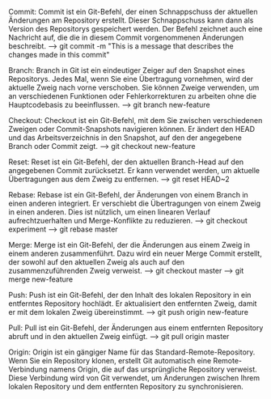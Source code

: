 Commit:
Commit ist ein Git-Befehl, der einen Schnappschuss der aktuellen Änderungen am Repository erstellt. Dieser Schnappschuss kann dann als Version des Repositorys gespeichert werden. 
Der Befehl zeichnet auch eine Nachricht auf, die die in diesem Commit vorgenommenen Änderungen beschreibt.
--> git commit -m "This is a message that describes the changes made in this commit"

Branch: 
Branch in Git ist ein eindeutiger Zeiger auf den Snapshot eines Repositorys. Jedes Mal, wenn Sie eine Übertragung vornehmen, wird der aktuelle Zweig nach vorne verschoben. Sie können Zweige verwenden, um an verschiedenen Funktionen oder Fehlerkorrekturen zu arbeiten 
ohne die Hauptcodebasis zu beeinflussen.
--> git branch new-feature

Checkout:
Checkout ist ein Git-Befehl, mit dem Sie zwischen verschiedenen Zweigen oder Commit-Snapshots navigieren können. Er ändert den HEAD und das Arbeitsverzeichnis in den Snapshot, auf den der angegebene 
Branch oder Commit zeigt.
--> git checkout new-feature

Reset:
Reset ist ein Git-Befehl, der den aktuellen Branch-Head auf den angegebenen Commit zurücksetzt. Er kann verwendet werden, um aktuelle Übertragungen aus dem Zweig zu entfernen.
--> git reset HEAD~2

Rebase:
Rebase ist ein Git-Befehl, der Änderungen von einem Branch in einen anderen integriert. Er verschiebt die Übertragungen von einem Zweig in einen anderen. Dies ist nützlich, um einen linearen 
Verlauf aufrechtzuerhalten und Merge-Konflikte zu reduzieren.
--> git checkout experiment
--> git rebase master

Merge:
Merge ist ein Git-Befehl, der die Änderungen aus einem Zweig in einem anderen zusammenführt. Dazu wird ein neuer Merge Commit erstellt, der sowohl auf den aktuellen Zweig als auch auf den 
zusammenzuführenden Zweig verweist.
--> git checkout master
--> git merge new-feature

Push:
Push ist ein Git-Befehl, der den Inhalt des lokalen Repository in ein entferntes Repository hochlädt. Er aktualisiert den entfernten Zweig, damit er mit dem lokalen Zweig übereinstimmt.
--> git push origin new-feature

Pull:
Pull ist ein Git-Befehl, der Änderungen aus einem entfernten Repository abruft und in den aktuellen Zweig einfügt.
--> git pull origin master

Origin:
Origin ist ein gängiger Name für das Standard-Remote-Repository. Wenn Sie ein Repository klonen, erstellt Git automatisch eine Remote-Verbindung namens Origin, die auf das ursprüngliche Repository verweist. 
Diese Verbindung wird von Git verwendet, um Änderungen zwischen Ihrem lokalen Repository und dem entfernten Repository zu synchronisieren.



